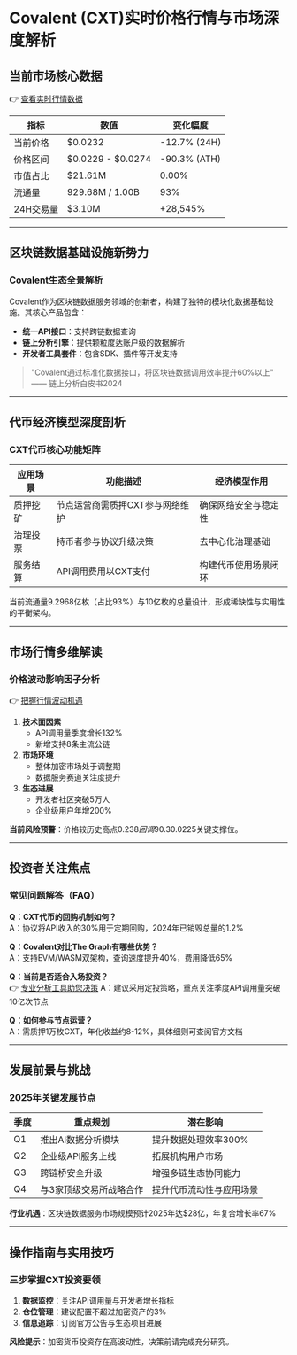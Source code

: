 # Covalent (CXT)实时价格行情与市场深度解析

## 当前市场核心数据
👉 [查看实时行情数据](https://bit.ly/okx_welcome)

| 指标          | 数值                 | 变化幅度      |
|---------------|----------------------|---------------|
| 当前价格      | $0.0232              | -12.7% (24H)  |
| 价格区间      | $0.0229 - $0.0274    | -90.3% (ATH)  |
| 市值占比      | $21.61M              | 0.00%         |
| 流通量        | 929.68M / 1.00B      | 93%           |
| 24H交易量     | $3.10M               | +28,545%      |

---

## 区块链数据基础设施新势力

### Covalent生态全景解析
Covalent作为区块链数据服务领域的创新者，构建了独特的模块化数据基础设施。其核心产品包含：
- **统一API接口**：支持跨链数据查询
- **链上分析引擎**：提供颗粒度达账户级的数据解析
- **开发者工具套件**：包含SDK、插件等开发支持

> "Covalent通过标准化数据接口，将区块链数据调用效率提升60%以上" —— 链上分析白皮书2024

---

## 代币经济模型深度剖析

### CXT代币核心功能矩阵
| 应用场景      | 功能描述                          | 经济模型作用               |
|---------------|-----------------------------------|---------------------------|
| 质押挖矿      | 节点运营商需质押CXT参与网络维护   | 确保网络安全与稳定性      |
| 治理投票      | 持币者参与协议升级决策            | 去中心化治理基础          |
| 服务结算      | API调用费用以CXT支付              | 构建代币使用场景闭环      |

当前流通量9.2968亿枚（占比93%）与10亿枚的总量设计，形成稀缺性与实用性的平衡架构。

---

## 市场行情多维解读

### 价格波动影响因子分析
👉 [把握行情波动机遇](https://bit.ly/okx_welcome)
1. **技术面因素**
   - API调用量季度增长132%
   - 新增支持8条主流公链
2. **市场环境**
   - 整体加密市场处于调整期
   - 数据服务赛道关注度提升
3. **生态进展**
   - 开发者社区突破5万人
   - 企业级用户年增200%

**当前风险预警**：价格较历史高点$0.238回调90.3%，需关注$0.0225关键支撑位。

---

## 投资者关注焦点

### 常见问题解答（FAQ）
**Q：CXT代币的回购机制如何？**  
A：协议将API收入的30%用于定期回购，2024年已销毁总量的1.2%

**Q：Covalent对比The Graph有哪些优势？**  
A：支持EVM/WASM双架构，查询速度提升40%，费用降低65%

**Q：当前是否适合入场投资？**  
👉 [专业分析工具助您决策](https://bit.ly/okx_welcome)
A：建议采用定投策略，重点关注季度API调用量突破10亿次节点

**Q：如何参与节点运营？**  
A：需质押1万枚CXT，年化收益约8-12%，具体细则可查阅官方文档

---

## 发展前景与挑战

### 2025年关键发展节点
| 季度   | 重点规划                      | 潜在影响                |
|--------|-----------------------------|-------------------------|
| Q1     | 推出AI数据分析模块            | 提升数据处理效率300%    |
| Q2     | 企业级API服务上线             | 拓展机构用户市场        |
| Q3     | 跨链桥安全升级                | 增强多链生态协同能力    |
| Q4     | 与3家顶级交易所战略合作       | 提升代币流动性与应用场景|

**行业机遇**：区块链数据服务市场规模预计2025年达$28亿，年复合增长率67%

---

## 操作指南与实用技巧

### 三步掌握CXT投资要领
1. **数据监控**：关注API调用量与开发者增长指标
2. **仓位管理**：建议配置不超过加密资产的3%
3. **信息追踪**：订阅官方公告与生态项目进展

**风险提示**：加密货币投资存在高波动性，决策前请完成充分研究。